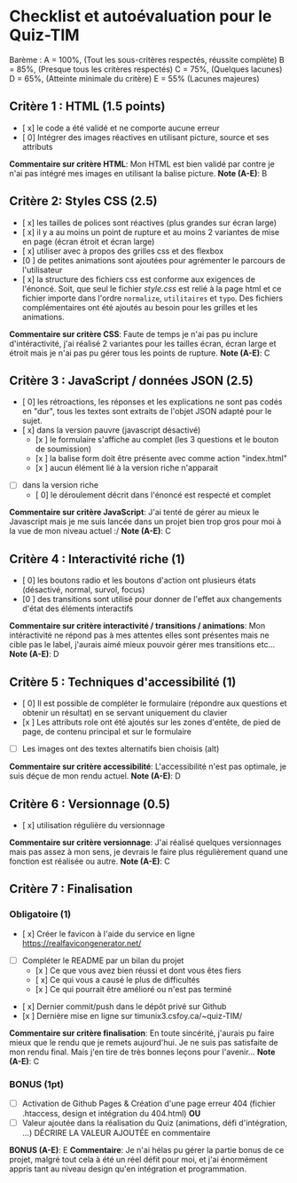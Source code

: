 # Checklist et autoévaluation pour le Quiz-TIM

Barème : 
A = 100%, (Tout les sous-critères respectés, réussite complète)
B = 85%, (Presque tous les critères respectés)
C = 75%, (Quelques lacunes)
D = 65%, (Atteinte minimale du critère)
E = 55% (Lacunes majeures)

## Critère 1 : HTML (1.5 points)
- [ x] le code a été validé et ne comporte aucune erreur
- [ 0] Intégrer des images réactives en utilisant picture, source et ses attributs

__Commentaire sur critère HTML__: Mon HTML est bien validé par contre je n'ai pas intégré mes images en utilisant la balise picture.
__Note (A-E)__: B 

## Critère 2: Styles CSS (2.5)
- [ x] les tailles de polices sont réactives (plus grandes sur écran large)
- [ x] il y a au moins un point de rupture et au moins 2 variantes de mise en page (écran étroit et écran large)
- [ x] utiliser avec à propos des grilles css et des flexbox
- [0 ] de petites animations sont ajoutées pour agrémenter le parcours de l'utilisateur
- [ x] la structure des fichiers css est conforme aux exigences de l'énoncé. Soit, que seul le fichier *style.css* est relié à la page html et ce fichier importe dans l'ordre `normalize`, `utilitaires` et `typo`. Des fichiers complémentaires ont été ajoutés au besoin pour les grilles et les animations.

__Commentaire sur critère CSS__: Faute de temps je n'ai pas pu inclure d'intéractivité, j'ai réalisé 2 variantes pour les tailles écran, écran large et étroit mais je n'ai pas pu gérer tous les points de rupture.
__Note (A-E)__: C

## Critère 3 :  JavaScript / données JSON (2.5)
- [ 0] les rétroactions, les réponses et les explications ne sont pas codés en "dur", tous les textes sont extraits de l'objet JSON adapté pour le sujet.
- [ x] dans la version  pauvre (javascript désactivé)
    - [x ] le formulaire s'affiche au complet (les 3 questions et le bouton de soumission)
    - [x ] la balise form doit être présente avec comme action "index.html"
    - [x ] aucun élément lié à la version riche n'apparait
- [ ] dans la version riche
    - [ 0] le déroulement décrit dans l'énoncé est respecté et complet

__Commentaire sur critère JavaScript__: J'ai tenté de gérer au mieux le Javascript mais je me suis lancée dans un projet bien trop gros pour moi à la vue de mon niveau actuel :/
__Note (A-E)__: C

## Critère 4 :  Interactivité riche (1)
- [ 0] les boutons radio et les boutons d'action ont plusieurs états (désactivé, normal, survol, focus)
- [0 ] des transitions sont utilisé pour donner de l'effet aux changements d'état des éléments interactifs
 
__Commentaire sur critère interactivité / transitions / animations__: Mon intéractivité ne répond pas à mes attentes elles sont présentes mais ne cible pas le label, j'aurais aimé mieux pouvoir gérer mes transitions etc…
__Note (A-E)__: D

## Critère 5 :  Techniques d'accessibilité (1)
- [ 0] Il est possible de compléter le formulaire (répondre aux questions et obtenir un résultat) en se servant uniquement du clavier
- [x ] Les attributs role ont été ajoutés sur les zones d'entête, de pied de page, de contenu principal et sur le formulaire
- [ ] Les images ont des textes alternatifs bien choisis (alt)
 
__Commentaire sur critère accessibilité__: L'accessibilité n'est pas optimale, je suis déçue de mon rendu actuel.
__Note (A-E)__: D

## Critère 6 :  Versionnage (0.5)
- [ x] utilisation régulière du versionnage
 
__Commentaire sur critère versionnage__: J'ai réalisé quelques versionnages mais pas assez à mon sens, je devrais le faire plus régulièrement quand une fonction est réalisée ou autre.
__Note (A-E)__: C

## Critère 7 :  Finalisation 
### Obligatoire (1)
- [ x] Créer le favicon à l'aide du service en ligne https://realfavicongenerator.net/
- [ ] Compléter le README par un bilan du projet
    - [x ] Ce que vous avez bien réussi et dont vous êtes fiers
    - [ x] Ce qui vous a causé le plus de difficultés
    - [x ] Ce qui pourrait être amélioré ou n'est pas terminé
- [ x] Dernier commit/push dans le dépôt privé sur Github
- [x ] Dernière mise en ligne sur timunix3.csfoy.ca/~quiz-TIM/ 
 
__Commentaire sur critère finalisation__: En toute sincérité, j'aurais pu faire mieux que le rendu que je remets aujourd'hui. Je ne suis pas satisfaite de mon rendu final. Mais j'en tire de très bonnes leçons pour l'avenir…
__Note (A-E)__: C

### BONUS (1pt)
- [ ] Activation de Github Pages & Création d'une page erreur 404 (fichier .htaccess, design et intégration du 404.html)
__OU__
- [ ] Valeur ajoutée dans la réalisation du Quiz (animations, défi d'intégration, ...)
DÉCRIRE LA VALEUR AJOUTÉE en commentaire

__BONUS (A-E)__: E
__Commentaire__: Je n'ai hélas pu gérer la partie bonus de ce projet, malgré tout cela à été un réel défit pour moi, et j'ai énormément appris tant au niveau design qu'en intégration et programmation.
